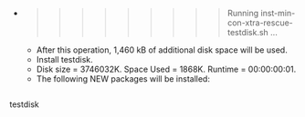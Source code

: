 * >>>>>>>>> Running inst-min-con-xtra-rescue-testdisk.sh ...
  * After this operation, 1,460 kB of additional disk space will be used.
  * Install testdisk.
  * Disk size = 3746032K. Space Used = 1868K. Runtime = 00:00:00:01.
  * The following NEW packages will be installed:
  ```bash
testdisk
  ```

